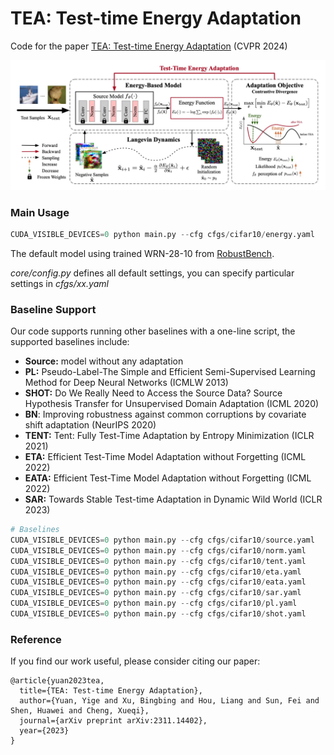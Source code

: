 
# TEA: Test-time Energy Adaptation

Code for the paper [TEA: Test-time Energy Adaptation](https://arxiv.org/abs/2311.14402) (CVPR 2024)

![Our Proposed TEA](./pic/tea.jpg)

### Main Usage

```python
CUDA_VISIBLE_DEVICES=0 python main.py --cfg cfgs/cifar10/energy.yaml
```
The default model using trained WRN-28-10 from [RobustBench](https://github.com/RobustBench/robustbench).

*core/config.py* defines all default settings, you can specify particular settings in *cfgs/xx.yaml*

### Baseline Support

Our code supports running other baselines with a one-line script, the supported baselines include:
- **Source:** model without any adaptation
- **PL:** Pseudo-Label-The Simple and Efficient Semi-Supervised Learning Method for Deep Neural Networks (ICMLW 2013)
- **SHOT:** Do We Really Need to Access the Source Data? Source Hypothesis Transfer for Unsupervised Domain Adaptation (ICML 2020)
- **BN**: Improving robustness against common corruptions by covariate shift adaptation (NeurIPS 2020)
- **TENT:** Tent: Fully Test-Time Adaptation by Entropy Minimization (ICLR 2021)
- **ETA:** Efficient Test-Time Model Adaptation without Forgetting (ICML 2022)
- **EATA:** Efficient Test-Time Model Adaptation without Forgetting (ICML 2022)
- **SAR:** Towards Stable Test-time Adaptation in Dynamic Wild World (ICLR 2023)

```python
# Baselines
CUDA_VISIBLE_DEVICES=0 python main.py --cfg cfgs/cifar10/source.yaml
CUDA_VISIBLE_DEVICES=0 python main.py --cfg cfgs/cifar10/norm.yaml
CUDA_VISIBLE_DEVICES=0 python main.py --cfg cfgs/cifar10/tent.yaml
CUDA_VISIBLE_DEVICES=0 python main.py --cfg cfgs/cifar10/eta.yaml
CUDA_VISIBLE_DEVICES=0 python main.py --cfg cfgs/cifar10/eata.yaml
CUDA_VISIBLE_DEVICES=0 python main.py --cfg cfgs/cifar10/sar.yaml
CUDA_VISIBLE_DEVICES=0 python main.py --cfg cfgs/cifar10/pl.yaml
CUDA_VISIBLE_DEVICES=0 python main.py --cfg cfgs/cifar10/shot.yaml
```

### Reference
If you find our work useful, please consider citing our paper:
```
@article{yuan2023tea,
  title={TEA: Test-time Energy Adaptation},
  author={Yuan, Yige and Xu, Bingbing and Hou, Liang and Sun, Fei and Shen, Huawei and Cheng, Xueqi},
  journal={arXiv preprint arXiv:2311.14402},
  year={2023}
}
```
